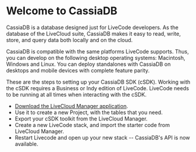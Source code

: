 # Welcome to CassiaDB

CassiaDB is a database designed just for LiveCode developers. As the database of the LiveCloud suite, CassiaDB makes it easy to read, write, store, and query data both locally and on the cloud.

CassiaDB is compatible with the same platforms LiveCode supports. Thus, you can develop on the following desktop operating systems: Macintosh, Windows and Linux. You can deploy standalones with CassiaDB on desktops and mobile devices with complete feature parity.

These are the steps to setting up your CassiaDB SDK (cSDK). Working with the cSDK requires a Business or Indy edition of LiveCode. LiveCode needs to be running at all times when interacting with the cSDK.

- [Download the LiveCloud Manager application](http://livecloud.io).
- Use it to create a new Project, with the tables that you need.
- Export your cSDK toolkit from the LiveCloud Manager.
- Create a new LiveCode stack, and import the starter code from LiveCloud Manager.
- Restart Livecode and open up your new stack -- CassiaDB's API is now available.
